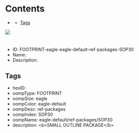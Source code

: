 



Contents
========

* [](#)
	* [Tags](#tags)
  
![][im]
# 

- ID: FOOTPRINT-eagle-eagle-default-ref-packages-SOP30
- Name: 
- Description: 

## Tags

- hexID: 
- oompType: FOOTPRINT
- oompSize: eagle
- oompColor: eagle-default
- oompDesc: ref-packages
- oompIndex: SOP30
- oompName: eagle-default/ref-packages/SOP30
- description: &lt;b&gt;SMALL OUTLINE PACKAGE&lt;/b&gt;



[im]: image.png
